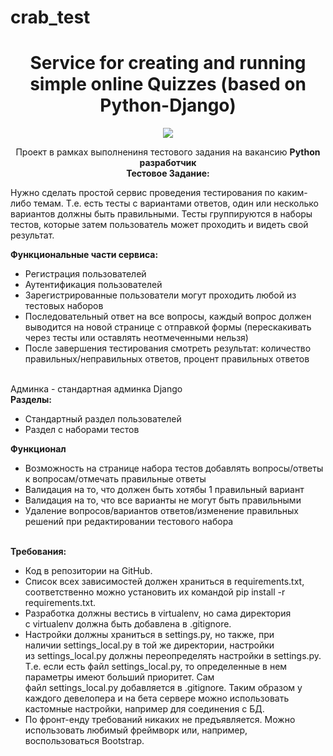 # crab_test

<h1 align="center">Service for creating and running simple online Quizzes (based on Python-Django)</h1>
<p align="center">

<img src="https://img.shields.io/badge/madeBy-KD3821-lightmaroon" >

<p align="center">Проект в рамках выполнениня тестового задания на вакансию <b>Python разработчик</b><br>
<strong>Тестовое Задание:</strong></p>
<p>
Нужно сделать простой сервис проведения тестирования по каким-либо темам. Т.е. есть тесты с вариантами ответов, один или несколько вариантов должны быть правильными. Тесты группируются в наборы тестов, которые затем пользователь может проходить и видеть свой результат.
</p>
<b>Функциональные части сервиса:</b><br>
<ul>
<li>
Регистрация пользователей</li>
<li>
Аутентификация пользователей</li>
<li>
Зарегистрированные пользователи могут проходить любой из тестовых наборов</li>
<li>
Последовательный ответ на все вопросы, каждый вопрос должен выводится на новой странице с отправкой формы (перескакивать через тесты или оставлять неотмеченными нельзя)</li>
<li>
После завершения тестирования смотреть результат: количество правильных/неправильных ответов, процент правильных ответов</li>
</ul><br>
Админка - cтандартная админка Django<br>
<b>Разделы:</b><br>
<ul>
<li>
Стандартный раздел пользователей</li>
<li>
Раздел с наборами тестов</li></ul>
<b>Функционал</b><br>
<ul>
<li>
Возможность на странице набора тестов добавлять вопросы/ответы к вопросам/отмечать правильные ответы</li>
<li>
Валидация на то, что должен быть хотябы 1 правильный вариант</li>
<li>
Валидация на то, что все варианты не могут быть правильными</li>
<li>
Удаление вопросов/вариантов ответов/изменение правильных решений при редактировании тестового набора</li>
</ul><br>
<b>Требования:</b><br>
<ul><li>
Код в репозитории на GitHub.</li>
<li>
Список всех зависимостей должен храниться в requirements.txt, соответственно можно установить их командой pip install -r requirements.txt.</li>
<li>
Разработка должны вестись в virtualenv, но сама директория с virtualenv должна быть добавлена в .gitignore.</li>
<li>
Настройки должны храниться в settings.py, но также, при наличии settings_local.py в той же директории, настройки из settings_local.py должны переопределять настройки в settings.py. Т.е. если есть файл settings_local.py, то определенные в нем параметры имеют больший приоритет. Сам файл settings_local.py добавляется в .gitignore. Таким образом у каждого девелопера и на бета сервере можно использовать кастомные настройки, например для соединения с БД.</li>
<li>
По фронт-енду требований никаких не предъявляется.  Можно использовать любимый фреймворк или, например, воспользоваться Bootstrap.</li></ul>
